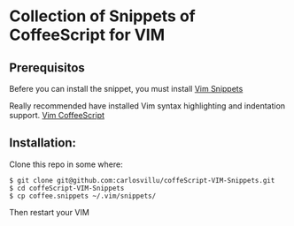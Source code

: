 # Collection of Snippets of CoffeeScript for VIM

## Prerequisitos

Befere you can install the snippet, you must install [Vim Snippets](http://www.vim.org/scripts/script.php?script_id=2540)

Really recommended have installed Vim syntax highlighting and indentation support. [Vim CoffeeScript](http://github.com/kchmck/vim-coffee-script)

## Installation:

Clone this repo in some where:

    $ git clone git@github.com:carlosvillu/coffeScript-VIM-Snippets.git
    $ cd coffeScript-VIM-Snippets
    $ cp coffee.snippets ~/.vim/snippets/

Then restart your VIM
